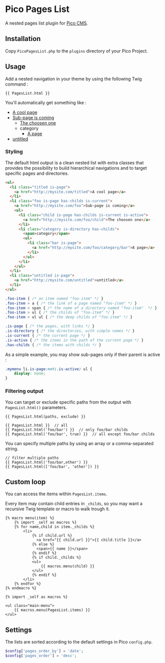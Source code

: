 # Pico Pages List

A nested pages list plugin for [Pico CMS](http://picocms.org).

## Installation

Copy `PicoPagesList.php` to the `plugins` directory of your Pico Project.

## Usage

Add a nested navigation in your theme by using the following Twig command :

```twig
{{ PagesList.html }}
```

You'll automatically get something like :

* [A cool page]()
* [Sub-page is coming]()
	* [The choosen one]()
	* category
		* [A page]()
* [untitled]()

### Styling

The default html output is a clean nested list with extra classes that provides the possibility to build hierarchical navigations and to target specific pages and directories.

```html
<ul>
  <li class="titled is-page">
    <a href="http://mysite.com/titled">A cool page</a>
  </li>
  <li class="foo is-page has-childs is-current">
    <a href="http://mysite.com/foo">Sub-page is coming</a>
    <ul>
      <li class="child is-page has-childs is-current is-active">
        <a href="http://mysite.com/foo/child">The choosen one</a>
      </li>
      <li class="category is-directory has-childs">
        <span>category</span>
        <ul>
          <li class="bar is-page">
            <a href="http://mysite.com/foo/category/bar">A page</a>
          </li>
        </ul>
      </li>
    </ul>
  </li>
  <li class="untitled is-page">
    <a href="http://mysite.com/untitled">untitled</a>
  </li>
</ul>
```

```css
.foo-item { /* an item named "foo-item" */ }
.foo-item > a { /* the link of a page named "foo-item" */ }
.foo-item > span { /* the name of a directory named "foo-item"  */ }
.foo-item > ul { /* the childs of "foo-item" */ }
.foo-item > ul ul { /* the deep childs of "foo-item" */ }

.is-page { /* the pages, with links */ }
.is-directory { /* the directories, with simple names */ }
.is-current { /* the current page */ }
.is-active { /* the items in the path of the current page */ }
.has-childs { /* the items with childs */ }
```

As a simple example, you may show sub-pages only if their parent is active :

```css
.mymenu li.is-page:not(.is-active) ul {
    display: none;
}
```

### Filtering output

You can target or exclude specific paths from the output with `PagesList.html()` parameters.

```twig
{{ PagesList.html(paths, exclude) }}

{{ PagesList.html }}  // all
{{ PagesList.html('foo/bar') }}  // only foo/bar childs
{{ PagesList.html('foo/bar', true) }}  // all except foo/bar childs
```

You can specify multiple paths by using an array or a comma-separated string.

```twig
// filter multiple paths
{{ PagesList.html('foo/bar,other') }}
{{ PagesList.html(['foo/bar', 'other']) }}
```

## Custom loop

You can access the items within `PagesList.items`.

Every item may contain child entries in `_childs`, so you may want a recursive Twig template or macro to walk trough it.

```twig
{% macro menu(item) %}
    {% import _self as macros %}
    {% for name,child in item._childs %}
        <li>
            {% if child.url %}
              <a href="{{ child.url }}">{{ child.title }}</a>
            {% else %}
              <span>{{ name }}</span>
            {% endif %}
            {% if child._childs %}
            <ul>
                {{ macros.menu(child) }}
            </ul>
            {% endif %}
        </li>
    {% endfor %}
{% endmacro %}

{% import _self as macros %}

<ul class="main-menu">
    {{ macros.menu(PagesList.items) }}
</ul>
```

## Settings

The lists are sorted according to the default settings in Pico `config.php`.

```php
$config['pages_order_by'] = 'date';
$config['pages_order'] = 'desc';
```
